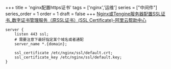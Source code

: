+++
title = 'nginx配置https证书'
tags = ['nginx','运维']
series = ["中间件"]
series_order = 1
order = 1
draft = false
+++
[Nginx或Tengine服务器配置SSL证书_数字证书管理服务（原SSL证书）(SSL Certificate)-阿里云帮助中心](https://help.aliyun.com/zh/ssl-certificate/user-guide/install-ssl-certificates-on-nginx-servers-or-tengine-servers)


```Nginx
server {
    listen 443 ssl;
    # 需要注意下最好指定某个域名或者通配
    server_name *.{domain};

    ssl_certificate /etc/nginx/ssl/default.crt;
    ssl_certificate_key /etc/nginx/ssl/default.key;
}
```



